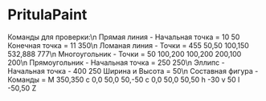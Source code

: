 # PritulaPaint
Команды для проверки:\n
Прямая линия - Начальная точка = 10 50 Конечная точка = 11 350\n
Ломаная линия - Точки = 455 50,50 100,150 532,888 777\n
Многоугольник - Точки = 50 100,200 100,200 200,100 200\n
Прямоугольник - Начальная точка = 250 250\n
Эллипс - Начальная точка - 400 250 Ширина и Высота = 50\n
Составная фигура - Команды = M 350,350 c 0,0 50,0 50,-50 c 0,0 50,0 50,50 h -30 v 50 l -50,50 Z
